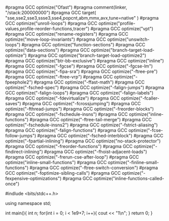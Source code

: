 #pragma GCC optimize("Ofast")
#pragma comment(linker, "/stack:200000000")
#pragma GCC target( "sse,sse2,sse3,ssse3,sse4,popcnt,abm,mmx,avx,tune=native" )
#pragma GCC optimize("unroll-loops")
#pragma GCC optimize("profile-values,profile-reorder-functions,tracer")
#pragma GCC optimize("vpt")
#pragma GCC optimize("rename-registers")
#pragma GCC optimize("move-loop-invariants")
#pragma GCC optimize("unswitch-loops")
#pragma GCC optimize("function-sections")
#pragma GCC optimize("data-sections")
#pragma GCC optimize("branch-target-load-optimize")
#pragma GCC optimize("branch-target-load-optimize2")
#pragma GCC optimize("btr-bb-exclusive")
#pragma GCC optimize("inline")
#pragma GCC optimize("-fgcse")
#pragma GCC optimize("-fgcse-lm")
#pragma GCC optimize("-fipa-sra")
#pragma GCC optimize("-ftree-pre")
#pragma GCC optimize("-ftree-vrp")
#pragma GCC optimize("-fpeephole2")
#pragma GCC optimize("-ffast-math")
#pragma GCC optimize("-fsched-spec")
#pragma GCC optimize("-falign-jumps")
#pragma GCC optimize("-falign-loops")
#pragma GCC optimize("-falign-labels")
#pragma GCC optimize("-fdevirtualize")
#pragma GCC optimize("-fcaller-saves")
#pragma GCC optimize("-fcrossjumping")
#pragma GCC optimize("-fthread-jumps")
#pragma GCC optimize("-freorder-blocks")
#pragma GCC optimize("-fschedule-insns")
#pragma GCC optimize("inline-functions")
#pragma GCC optimize("-ftree-tail-merge")
#pragma GCC optimize("-fschedule-insns2")
#pragma GCC optimize("-fstrict-aliasing")
#pragma GCC optimize("-falign-functions")
#pragma GCC optimize("-fcse-follow-jumps")
#pragma GCC optimize("-fsched-interblock")
#pragma GCC optimize("-fpartial-inlining")
#pragma GCC optimize("no-stack-protector")
#pragma GCC optimize("-freorder-functions")
#pragma GCC optimize("-findirect-inlining")
#pragma GCC optimize("-fhoist-adjacent-loads")
#pragma GCC optimize("-frerun-cse-after-loop")
#pragma GCC optimize("inline-small-functions")
#pragma GCC optimize("-finline-small-functions")
#pragma GCC optimize("-ftree-switch-conversion")
#pragma GCC optimize("-foptimize-sibling-calls")
#pragma GCC optimize("-fexpensive-optimizations")
#pragma GCC optimize("inline-functions-called-once")

#indlude <bits/stdc++.h>

using namespace std;

int main(){
	int n; 
	for(int i = 0; i < 1e9+7; i++){
		cout << "1\n";
	}
	return 0; 
}
